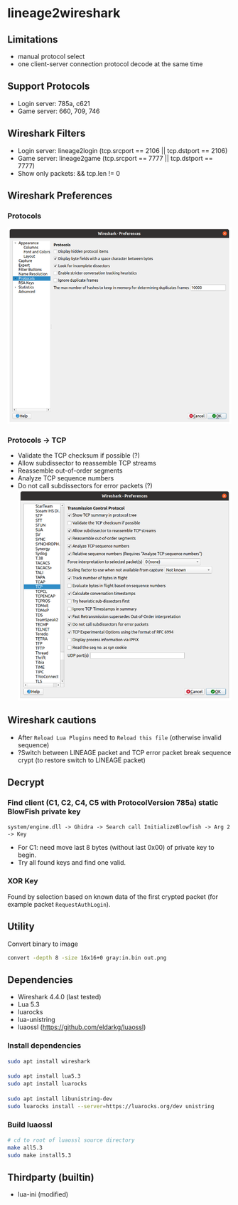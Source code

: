 # lineage2wireshark

## Limitations
* manual protocol select
* one client-server connection protocol decode at the same time

## Support Protocols
* Login server: 785a, c621
* Game server: 660, 709, 746

## Wireshark Filters
* Login server: lineage2login (tcp.srcport == 2106 || tcp.dstport == 2106)
* Game server: lineage2game (tcp.srcport == 7777 || tcp.dstport == 7777)
* Show only packets: && tcp.len != 0

## Wireshark Preferences
### Protocols
![Preferences](doc/wireshark_pref_prot.png)
### Protocols -> TCP
* Validate the TCP checksum if possible (?)
* Allow subdissector to reassemble TCP streams
* Reassemble out-of-order segments
* Analyze TCP sequence numbers
* Do not call subdissectors for error packets (?)
![Preferences](doc/wireshark_pref_tcp.png)

## Wireshark cautions
* After `Reload Lua Plugins` need to `Reload this file` (otherwise invalid sequence)
* ?Switch between LINEAGE packet and TCP error packet break sequence crypt
(to restore switch to LINEAGE packet)

## Decrypt
### Find client (C1, C2, C4, C5 with ProtocolVersion 785a) static BlowFish private key
```
system/engine.dll -> Ghidra -> Search call InitializeBlowfish -> Arg 2 -> Key
```
* For C1: need move last 8 bytes (without last 0x00) of private key to begin.
* Try all found keys and find one valid.

### XOR Key
Found by selection based on known data of the first crypted packet
(for example packet `RequestAuthLogin`).

## Utility
Convert binary to image
```sh
convert -depth 8 -size 16x16+0 gray:in.bin out.png
```

## Dependencies
* Wireshark 4.4.0 (last tested)
* Lua 5.3
* luarocks
* lua-unistring
* luaossl (https://github.com/eldarkg/luaossl)

### Install dependencies
```sh
sudo apt install wireshark

sudo apt install lua5.3
sudo apt install luarocks

sudo apt install libunistring-dev
sudo luarocks install --server=https://luarocks.org/dev unistring
```

### Build luaossl
```sh
# cd to root of luaossl source directory
make all5.3
sudo make install5.3
```

## Thirdparty (builtin)
* lua-ini (modified)
